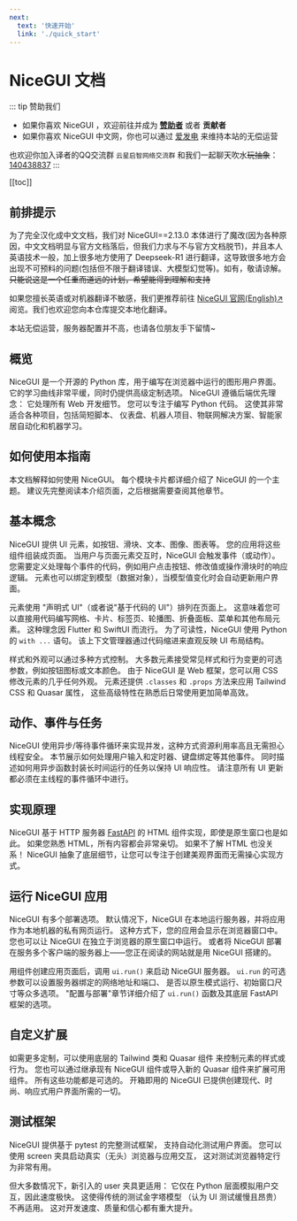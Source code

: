 ```yaml
---
next:
  text: '快速开始'
  link: './quick_start'
---
```


# NiceGUI 文档

::: tip 赞助我们
- 如果你喜欢 NiceGUI ，欢迎前往并成为 **[赞助者](https://github.com/sponsors/zauberzeug)** 或者 **贡献者**
- 如果你喜欢 NiceGUI 中文网，你也可以通过 [爱发电](https://afdian.com/a/yuerchu) 来维持本站的无偿运营

也欢迎你加入译者的QQ交流群 `云星启智网络交流群` 和我们一起聊天吹水~~玩抽象~~：[140438837](https://qm.qq.com/cgi-bin/qm/qr?k=UoeELbwfZ79HzmtKKLBa1dPgWXXRZcBP&jump_from=webapi&authKey=sejwNIgWE2Lybw42epVTkvQle+nWLXMxxx1KiV8FhwL9FNbdeNPzpkBrkwsHSQy2)
:::

[[toc]]

## 前排提示

为了完全汉化成中文文档，我们对 NiceGUI==2.13.0 本体进行了魔改(因为各种原因，中文文档明显与官方文档落后，但我们力求与不与官方文档脱节)，并且本人英语技术一般，加上很多地方使用了 Deepseek-R1 进行翻译，这导致很多地方会出现不可预料的问题(包括但不限于翻译错误、大模型幻觉等)。如有，敬请谅解。~~只能说这是一个任重而道远的计划，希望能得到理解和支持~~

如果您擅长英语或对机器翻译不敏感，我们更推荐前往
[NiceGUI 官网(English)↗](https://nicegui.io/documentation)
阅览。我们也欢迎您向本仓库提交本地化翻译。

本站无偿运营，服务器配置并不高，也请各位朋友手下留情~

## 概览

NiceGUI 是一个开源的 Python 库，用于编写在浏览器中运行的图形用户界面。 它的学习曲线非常平缓，同时仍提供高级定制选项。 NiceGUI 遵循后端优先理念： 它处理所有 Web 开发细节。 您可以专注于编写 Python 代码。 这使其非常适合各种项目，包括简短脚本、 仪表盘、机器人项目、物联网解决方案、智能家居自动化和机器学习。

## 如何使用本指南

本文档解释如何使用 NiceGUI。 每个模块卡片都详细介绍了 NiceGUI 的一个主题。 建议先完整阅读本介绍页面，之后根据需要查阅其他章节。

## 基本概念

NiceGUI 提供 UI 元素，如按钮、滑块、文本、图像、图表等。 您的应用将这些组件组装成页面。 当用户与页面元素交互时，NiceGUI 会触发事件（或动作）。 您需要定义处理每个事件的代码，例如用户点击按钮、修改值或操作滑块时的响应逻辑。 元素也可以绑定到模型（数据对象），当模型值变化时会自动更新用户界面。

元素使用 "声明式 UI"（或者说"基于代码的 UI"）排列在页面上。
这意味着您可以直接用代码编写网格、卡片、标签页、轮播图、折叠面板、菜单和其他布局元素。
这种理念因 Flutter 和 SwiftUI 而流行。 为了可读性，NiceGUI 使用 Python 的 `with ...` 语句。 该上下文管理器通过代码缩进来直观反映 UI 布局结构。

样式和外观可以通过多种方式控制。
大多数元素接受常见样式和行为变更的可选参数，例如按钮图标或文本颜色。
由于 NiceGUI 是 Web 框架，您可以用 CSS 修改元素的几乎任何外观。
元素还提供 `.classes` 和 `.props` 方法来应用 Tailwind CSS 和 Quasar 属性， 这些高级特性在熟悉后日常使用更加简单高效。

## 动作、事件与任务

NiceGUI 使用异步/等待事件循环来实现并发，这种方式资源利用率高且无需担心线程安全。 本节展示如何处理用户输入和定时器、键盘绑定等其他事件。 同时描述如何用异步函数封装长时间运行的任务以保持 UI 响应性。 请注意所有 UI 更新都必须在主线程的事件循环中进行。

## 实现原理

NiceGUI 基于 HTTP 服务器 [FastAPI](https://fastapi.tiangolo.com/zh) 的 HTML 组件实现，即使是原生窗口也是如此。 如果您熟悉 HTML，所有内容都会非常亲切。 如果不了解 HTML 也没关系！ NiceGUI 抽象了底层细节，让您可以专注于创建美观界面而无需操心实现方式。

## 运行 NiceGUI 应用

NiceGUI 有多个部署选项。 默认情况下，NiceGUI 在本地运行服务器，并将应用作为本地机器的私有网页运行。 这种方式下，您的应用会显示在浏览器窗口中。 您也可以让 NiceGUI 在独立于浏览器的原生窗口中运行。 或者将 NiceGUI 部署在服务多个客户端的服务器上——您正在阅读的网站就是用 NiceGUI 搭建的。

用组件创建应用页面后，调用 `ui.run()` 来启动 NiceGUI 服务器。 `ui.run` 的可选参数可以设置服务器绑定的网络地址和端口、 是否以原生模式运行、初始窗口尺寸等众多选项。 "配置与部署"章节详细介绍了 `ui.run()` 函数及其底层 FastAPI 框架的选项。

## 自定义扩展

如需更多定制，可以使用底层的 Tailwind 类和 Quasar 组件 来控制元素的样式或行为。 您也可以通过继承现有 NiceGUI 组件或导入新的 Quasar 组件来扩展可用组件。 所有这些功能都是可选的。 开箱即用的 NiceGUI 已提供创建现代、时尚、响应式用户界面所需的一切。

## 测试框架

NiceGUI 提供基于 pytest 的完整测试框架， 支持自动化测试用户界面。 您可以使用 screen 夹具启动真实（无头）浏览器与应用交互， 这对测试浏览器特定行为非常有用。

但大多数情况下，新引入的 user 夹具更适用： 它仅在 Python 层面模拟用户交互，因此速度极快。 这使得传统的测试金字塔模型 （认为 UI 测试缓慢且昂贵）不再适用。 这对开发速度、质量和信心都有重大提升。
